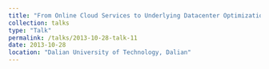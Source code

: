 ```yaml
---
title: "From Online Cloud Services to Underlying Datacenter Optimization: A Top-Down Approach"
collection: talks
type: "Talk"
permalink: /talks/2013-10-28-talk-11
date: 2013-10-28
location: "Dalian University of Technology, Dalian"
---
```

